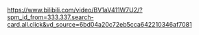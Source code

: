 https://www.bilibili.com/video/BV1aV411W7U2/?spm_id_from=333.337.search-card.all.click&vd_source=6bd04a20c72eb5cca642210346af7081













